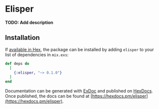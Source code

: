 # Elisper

**TODO: Add description**

## Installation

If [available in Hex](https://hex.pm/docs/publish), the package can be installed
by adding `elisper` to your list of dependencies in `mix.exs`:

```elixir
def deps do
  [
    {:elisper, "~> 0.1.0"}
  ]
end
```

Documentation can be generated with [ExDoc](https://github.com/elixir-lang/ex_doc)
and published on [HexDocs](https://hexdocs.pm). Once published, the docs can
be found at [https://hexdocs.pm/elisper](https://hexdocs.pm/elisper).

